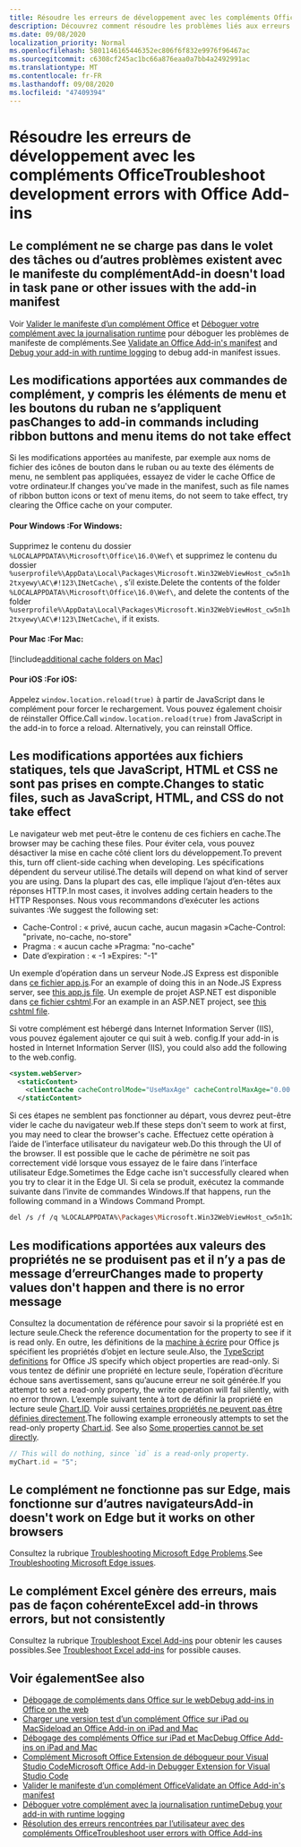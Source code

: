 ```yaml
---
title: Résoudre les erreurs de développement avec les compléments Office
description: Découvrez comment résoudre les problèmes liés aux erreurs de développement dans les compléments Office.
ms.date: 09/08/2020
localization_priority: Normal
ms.openlocfilehash: 5801146165446352ec806f6f832e9976f96467ac
ms.sourcegitcommit: c6308cf245ac1bc66a876eaa0a7bb4a2492991ac
ms.translationtype: MT
ms.contentlocale: fr-FR
ms.lasthandoff: 09/08/2020
ms.locfileid: "47409394"
---
```

# <a name="troubleshoot-development-errors-with-office-add-ins"></a><span data-ttu-id="9cee8-103">Résoudre les erreurs de développement avec les compléments Office</span><span class="sxs-lookup"><span data-stu-id="9cee8-103">Troubleshoot development errors with Office Add-ins</span></span>

## <a name="add-in-doesnt-load-in-task-pane-or-other-issues-with-the-add-in-manifest"></a><span data-ttu-id="9cee8-104">Le complément ne se charge pas dans le volet des tâches ou d’autres problèmes existent avec le manifeste du complément</span><span class="sxs-lookup"><span data-stu-id="9cee8-104">Add-in doesn't load in task pane or other issues with the add-in manifest</span></span>

<span data-ttu-id="9cee8-105">Voir [Valider le manifeste d’un complément Office](troubleshoot-manifest.md) et [Déboguer votre complément avec la journalisation runtime](runtime-logging.md) pour déboguer les problèmes de manifeste de compléments.</span><span class="sxs-lookup"><span data-stu-id="9cee8-105">See [Validate an Office Add-in's manifest](troubleshoot-manifest.md) and [Debug your add-in with runtime logging](runtime-logging.md) to debug add-in manifest issues.</span></span>

## <a name="changes-to-add-in-commands-including-ribbon-buttons-and-menu-items-do-not-take-effect"></a><span data-ttu-id="9cee8-106">Les modifications apportées aux commandes de complément, y compris les éléments de menu et les boutons du ruban ne s’appliquent pas</span><span class="sxs-lookup"><span data-stu-id="9cee8-106">Changes to add-in commands including ribbon buttons and menu items do not take effect</span></span>

<span data-ttu-id="9cee8-107">Si les modifications apportées au manifeste, par exemple aux noms de fichier des icônes de bouton dans le ruban ou au texte des éléments de menu, ne semblent pas appliquées, essayez de vider le cache Office de votre ordinateur.</span><span class="sxs-lookup"><span data-stu-id="9cee8-107">If changes you've made in the manifest, such as file names of ribbon button icons or text of menu items, do not seem to take effect, try clearing the Office cache on your computer.</span></span> 

#### <a name="for-windows"></a><span data-ttu-id="9cee8-108">Pour Windows :</span><span class="sxs-lookup"><span data-stu-id="9cee8-108">For Windows:</span></span>

<span data-ttu-id="9cee8-109">Supprimez le contenu du dossier `%LOCALAPPDATA%\Microsoft\Office\16.0\Wef\` et supprimez le contenu du dossier `%userprofile%\AppData\Local\Packages\Microsoft.Win32WebViewHost_cw5n1h2txyewy\AC\#!123\INetCache\` , s’il existe.</span><span class="sxs-lookup"><span data-stu-id="9cee8-109">Delete the contents of the folder `%LOCALAPPDATA%\Microsoft\Office\16.0\Wef\`, and delete the contents of the folder `%userprofile%\AppData\Local\Packages\Microsoft.Win32WebViewHost_cw5n1h2txyewy\AC\#!123\INetCache\`, if it exists.</span></span>

#### <a name="for-mac"></a><span data-ttu-id="9cee8-110">Pour Mac :</span><span class="sxs-lookup"><span data-stu-id="9cee8-110">For Mac:</span></span>

[!include[additional cache folders on Mac](../includes/mac-cache-folders.md)]

#### <a name="for-ios"></a><span data-ttu-id="9cee8-111">Pour iOS :</span><span class="sxs-lookup"><span data-stu-id="9cee8-111">For iOS:</span></span>
<span data-ttu-id="9cee8-p101">Appelez `window.location.reload(true)` à partir de JavaScript dans le complément pour forcer le rechargement. Vous pouvez également choisir de réinstaller Office.</span><span class="sxs-lookup"><span data-stu-id="9cee8-p101">Call `window.location.reload(true)` from JavaScript in the add-in to force a reload. Alternatively, you can reinstall Office.</span></span>

## <a name="changes-to-static-files-such-as-javascript-html-and-css-do-not-take-effect"></a><span data-ttu-id="9cee8-114">Les modifications apportées aux fichiers statiques, tels que JavaScript, HTML et CSS ne sont pas prises en compte.</span><span class="sxs-lookup"><span data-stu-id="9cee8-114">Changes to static files, such as JavaScript, HTML, and CSS do not take effect</span></span>

<span data-ttu-id="9cee8-115">Le navigateur web met peut-être le contenu de ces fichiers en cache.</span><span class="sxs-lookup"><span data-stu-id="9cee8-115">The browser may be caching these files.</span></span> <span data-ttu-id="9cee8-116">Pour éviter cela, vous pouvez désactiver la mise en cache côté client lors du développement.</span><span class="sxs-lookup"><span data-stu-id="9cee8-116">To prevent this, turn off client-side caching when developing.</span></span> <span data-ttu-id="9cee8-117">Les spécifications dépendent du serveur utilisé.</span><span class="sxs-lookup"><span data-stu-id="9cee8-117">The details will depend on what kind of server you are using.</span></span> <span data-ttu-id="9cee8-118">Dans la plupart des cas, elle implique l’ajout d’en-têtes aux réponses HTTP.</span><span class="sxs-lookup"><span data-stu-id="9cee8-118">In most cases, it involves adding certain headers to the HTTP Responses.</span></span> <span data-ttu-id="9cee8-119">Nous vous recommandons d’exécuter les actions suivantes :</span><span class="sxs-lookup"><span data-stu-id="9cee8-119">We suggest the following set:</span></span>

- <span data-ttu-id="9cee8-120">Cache-Control : « privé, aucun cache, aucun magasin »</span><span class="sxs-lookup"><span data-stu-id="9cee8-120">Cache-Control: "private, no-cache, no-store"</span></span>
- <span data-ttu-id="9cee8-121">Pragma : « aucun cache »</span><span class="sxs-lookup"><span data-stu-id="9cee8-121">Pragma: "no-cache"</span></span>
- <span data-ttu-id="9cee8-122">Date d’expiration : « -1 »</span><span class="sxs-lookup"><span data-stu-id="9cee8-122">Expires: "-1"</span></span>

<span data-ttu-id="9cee8-123">Un exemple d’opération dans un serveur Node.JS Express est disponible dans [ce fichier app.js](https://github.com/OfficeDev/Office-Add-in-NodeJS-SSO/blob/master/Complete/app.js).</span><span class="sxs-lookup"><span data-stu-id="9cee8-123">For an example of doing this in an Node.JS Express server, see [this app.js file](https://github.com/OfficeDev/Office-Add-in-NodeJS-SSO/blob/master/Complete/app.js).</span></span> <span data-ttu-id="9cee8-124">Un exemple de projet ASP.NET est disponible dans [ce fichier cshtml](https://github.com/OfficeDev/Office-Add-in-ASPNET-SSO/blob/master/Complete/Office-Add-in-ASPNET-SSO-WebAPI/Views/Shared/_Layout.cshtml).</span><span class="sxs-lookup"><span data-stu-id="9cee8-124">For an example in an ASP.NET project, see [this cshtml file](https://github.com/OfficeDev/Office-Add-in-ASPNET-SSO/blob/master/Complete/Office-Add-in-ASPNET-SSO-WebAPI/Views/Shared/_Layout.cshtml).</span></span>

<span data-ttu-id="9cee8-125">Si votre complément est hébergé dans Internet Information Server (IIS), vous pouvez également ajouter ce qui suit à web. config.</span><span class="sxs-lookup"><span data-stu-id="9cee8-125">If your add-in is hosted in Internet Information Server (IIS), you could also add the following to the web.config.</span></span>

```xml
<system.webServer>
  <staticContent>
    <clientCache cacheControlMode="UseMaxAge" cacheControlMaxAge="0.00:00:00" cacheControlCustom="must-revalidate" />
  </staticContent>
```

<span data-ttu-id="9cee8-126">Si ces étapes ne semblent pas fonctionner au départ, vous devrez peut-être vider le cache du navigateur web.</span><span class="sxs-lookup"><span data-stu-id="9cee8-126">If these steps don't seem to work at first, you may need to clear the browser's cache.</span></span> <span data-ttu-id="9cee8-127">Effectuez cette opération à l’aide de l’interface utilisateur du navigateur web.</span><span class="sxs-lookup"><span data-stu-id="9cee8-127">Do this through the UI of the browser.</span></span> <span data-ttu-id="9cee8-128">Il est possible que le cache de périmètre ne soit pas correctement vidé lorsque vous essayez de le faire dans l’interface utilisateur Edge.</span><span class="sxs-lookup"><span data-stu-id="9cee8-128">Sometimes the Edge cache isn't successfully cleared when you try to clear it in the Edge UI.</span></span> <span data-ttu-id="9cee8-129">Si cela se produit, exécutez la commande suivante dans l’invite de commandes Windows.</span><span class="sxs-lookup"><span data-stu-id="9cee8-129">If that happens, run the following command in a Windows Command Prompt.</span></span>

```bash
del /s /f /q %LOCALAPPDATA%\Packages\Microsoft.Win32WebViewHost_cw5n1h2txyewy\AC\#!123\INetCache\
```

## <a name="changes-made-to-property-values-dont-happen-and-there-is-no-error-message"></a><span data-ttu-id="9cee8-130">Les modifications apportées aux valeurs des propriétés ne se produisent pas et il n’y a pas de message d’erreur</span><span class="sxs-lookup"><span data-stu-id="9cee8-130">Changes made to property values don't happen and there is no error message</span></span>

<span data-ttu-id="9cee8-131">Consultez la documentation de référence pour savoir si la propriété est en lecture seule.</span><span class="sxs-lookup"><span data-stu-id="9cee8-131">Check the reference documentation for the property to see if it is read only.</span></span> <span data-ttu-id="9cee8-132">En outre, les définitions de la [machine à écrire](../develop/referencing-the-javascript-api-for-office-library-from-its-cdn.md) pour Office js spécifient les propriétés d’objet en lecture seule.</span><span class="sxs-lookup"><span data-stu-id="9cee8-132">Also, the [TypeScript definitions](../develop/referencing-the-javascript-api-for-office-library-from-its-cdn.md) for Office JS specify which object properties are read-only.</span></span> <span data-ttu-id="9cee8-133">Si vous tentez de définir une propriété en lecture seule, l’opération d’écriture échoue sans avertissement, sans qu’aucune erreur ne soit générée.</span><span class="sxs-lookup"><span data-stu-id="9cee8-133">If you attempt to set a read-only property, the write operation will fail silently, with no error thrown.</span></span> <span data-ttu-id="9cee8-134">L’exemple suivant tente à tort de définir la propriété en lecture seule [Chart.ID](/javascript/api/excel/excel.chart#id). Voir aussi [certaines propriétés ne peuvent pas être définies directement](../develop/application-specific-api-model.md#some-properties-cannot-be-set-directly).</span><span class="sxs-lookup"><span data-stu-id="9cee8-134">The following example erroneously attempts to set the read-only property [Chart.id](/javascript/api/excel/excel.chart#id). See also [Some properties cannot be set directly](../develop/application-specific-api-model.md#some-properties-cannot-be-set-directly).</span></span>

```js
// This will do nothing, since `id` is a read-only property.
myChart.id = "5";
```

## <a name="add-in-doesnt-work-on-edge-but-it-works-on-other-browsers"></a><span data-ttu-id="9cee8-135">Le complément ne fonctionne pas sur Edge, mais fonctionne sur d’autres navigateurs</span><span class="sxs-lookup"><span data-stu-id="9cee8-135">Add-in doesn't work on Edge but it works on other browsers</span></span>

<span data-ttu-id="9cee8-136">Consultez la rubrique [Troubleshooting Microsoft Edge Problems](../concepts/browsers-used-by-office-web-add-ins.md#troubleshooting-microsoft-edge-issues).</span><span class="sxs-lookup"><span data-stu-id="9cee8-136">See [Troubleshooting Microsoft Edge issues](../concepts/browsers-used-by-office-web-add-ins.md#troubleshooting-microsoft-edge-issues).</span></span>

## <a name="excel-add-in-throws-errors-but-not-consistently"></a><span data-ttu-id="9cee8-137">Le complément Excel génère des erreurs, mais pas de façon cohérente</span><span class="sxs-lookup"><span data-stu-id="9cee8-137">Excel add-in throws errors, but not consistently</span></span>

<span data-ttu-id="9cee8-138">Consultez la rubrique [Troubleshoot Excel Add-ins](../excel/excel-add-ins-troubleshooting.md) pour obtenir les causes possibles.</span><span class="sxs-lookup"><span data-stu-id="9cee8-138">See [Troubleshoot Excel add-ins](../excel/excel-add-ins-troubleshooting.md) for possible causes.</span></span>

## <a name="see-also"></a><span data-ttu-id="9cee8-139">Voir également</span><span class="sxs-lookup"><span data-stu-id="9cee8-139">See also</span></span>

- [<span data-ttu-id="9cee8-140">Débogage de compléments dans Office sur le web</span><span class="sxs-lookup"><span data-stu-id="9cee8-140">Debug add-ins in Office on the web</span></span>](debug-add-ins-in-office-online.md)
- [<span data-ttu-id="9cee8-141">Charger une version test d’un complément Office sur iPad ou Mac</span><span class="sxs-lookup"><span data-stu-id="9cee8-141">Sideload an Office Add-in on iPad and Mac</span></span>](sideload-an-office-add-in-on-ipad-and-mac.md)  
- [<span data-ttu-id="9cee8-142">Débogage des compléments Office sur iPad et Mac</span><span class="sxs-lookup"><span data-stu-id="9cee8-142">Debug Office Add-ins on iPad and Mac</span></span>](debug-office-add-ins-on-ipad-and-mac.md)  
- [<span data-ttu-id="9cee8-143">Complément Microsoft Office Extension de débogueur pour Visual Studio Code</span><span class="sxs-lookup"><span data-stu-id="9cee8-143">Microsoft Office Add-in Debugger Extension for Visual Studio Code</span></span>](debug-with-vs-extension.md)
- [<span data-ttu-id="9cee8-144">Valider le manifeste d’un complément Office</span><span class="sxs-lookup"><span data-stu-id="9cee8-144">Validate an Office Add-in's manifest</span></span>](troubleshoot-manifest.md)
- [<span data-ttu-id="9cee8-145">Déboguer votre complément avec la journalisation runtime</span><span class="sxs-lookup"><span data-stu-id="9cee8-145">Debug your add-in with runtime logging</span></span>](runtime-logging.md)
- [<span data-ttu-id="9cee8-146">Résolution des erreurs rencontrées par l’utilisateur avec des compléments Office</span><span class="sxs-lookup"><span data-stu-id="9cee8-146">Troubleshoot user errors with Office Add-ins</span></span>](testing-and-troubleshooting.md)
